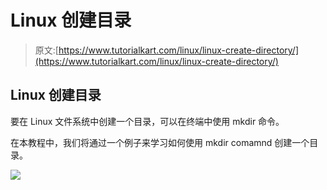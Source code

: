 # Linux 创建目录

> 原文:[https://www.tutorialkart.com/linux/linux-create-directory/](https://www.tutorialkart.com/linux/linux-create-directory/)

## Linux 创建目录

要在 Linux 文件系统中创建一个目录，可以在终端中使用 mkdir 命令。

在本教程中，我们将通过一个例子来学习如何使用 mkdir comamnd 创建一个目录。

[![](../Images/925da31b32d6bc3827932f6c8afb11bb.png)](https://www.tutorialkart.com/)